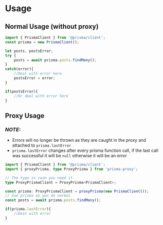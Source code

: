 # Usage

## Normal Usage (without proxy)
```typescript
import { PrismaClient } from '@prisma/client';
const prisma = new PrismaClient();

let posts, postsError;
try {
    posts = await prisma.posts.findMany();
}
catch(error){
    //Deal with error here
    postsError = error;
}

if(postsError){
    //Or deal with error here
}
```


## Proxy Usage

### **_NOTE:_**  
- Errors will no longer be thrown as they are caught in the proxy and attached to `prisma.lastError`
- `prisma.lastError` changes after every prisma function call, if the last call was successful it will be `null` otherwise it will be an error

```typescript
import { PrismaClient } from '@prisma/client';
import { proxyPrisma, type ProxyPrisma } from 'prisma-proxy';

// The type in case you need it.
type ProxyPrismaClient = ProxyPrisma<PrismaClient>;

const prisma: ProxyPrismaClient = proxyPrisma(new PrismaClient());
// Use prisma as you do normal
const posts = await prisma.posts.findMany();

if(prisma.lastError){
    //Deal with error
}
```